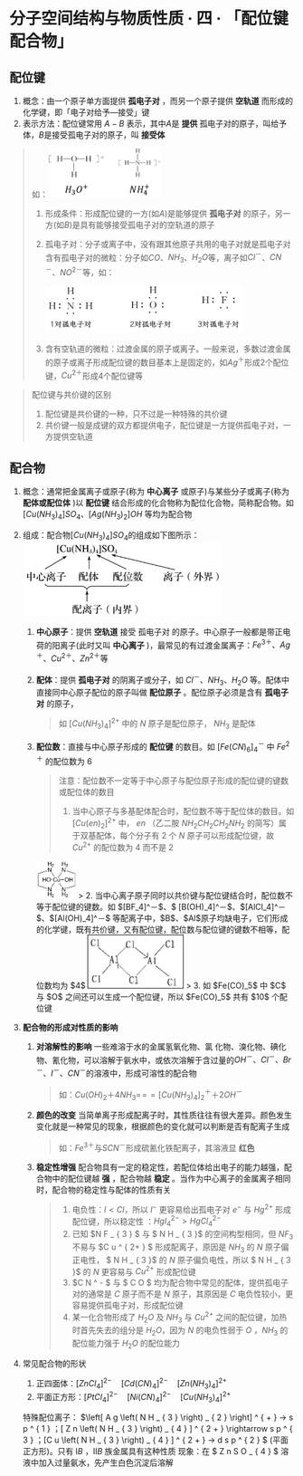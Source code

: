 # 分子空间结构与物质性质 · 四 · 「配位键 配合物」

## 配位键
1. 概念：由一个原子单方面提供  **孤电子对**  ，而另一个原子提供  **空轨道**  而形成的化学键，即「电子对给予—接受」键
2. 表示方法：配位键常用 $A-B$ 表示，其中$A$是  **提供**  孤电子对的原子，叫给予体，$B$是接受孤电子对的原子，叫  **接受体**  
> 如：<img title="" src="images/6.1.png"  width="200">
> 1. 形成条件：形成配位键的一方(如$A$)是能够提供  **孤电子对**  的原子，另一方(如$B$)是具有能够接受孤电子对的空轨道的原子
>
> 2. 孤电子对：分子或离子中，没有跟其他原子共用的电子对就是孤电子对
>      含有孤电子对的微粒：分子如$CO$、$NH_3$、$H_2O$等，离子如$Cl^－$、$CN^－$、$NO^{2－}$等，如：
>
>      <img title="" src="images/6.2.png"  width="350">
>
>  3. 含有空轨道的微粒：过渡金属的原子或离子。一般来说，多数过渡金属的原子或离子形成配位键的数目基本上是固定的，如$Ag^＋$形成$2$个配位键，$Cu^{2＋}$形成$4$个配位键等
>

>配位键与共价键的区别
>
>1. 配位键是共价键的一种，只不过是一种特殊的共价键
>2. 共价键一般是成键的双方都提供电子，配位键是一方提供孤电子对，一方提供空轨道

## 配合物
1. 概念：通常把金属离子或原子(称为 **中心离子** 或原子)与某些分子或离子(称为  **配体或配位体**  )以  **配位键**  结合形成的化合物称为配位化合物，简称配合物。如 $[Cu(NH_3)_4]SO_4$、$[Ag(NH_3)_2]OH$ 等均为配合物
2. 组成：配合物$[Cu(NH_3)_4]SO_4$的组成如下图所示：
   <img title="" src="images/6.3.png"  width="350">
   
   1. **中心原子**：提供 **空轨道** 接受  孤电子对  的原子。中心原子一般都是带正电荷的阳离子(此时又叫  **中心离子**  )，最常见的有过渡金属离子：$Fe^{3＋}、Ag^＋、Cu^{2＋}、Zn^{2＋}$等
   2. **配体**：提供  **孤电子对**  的阴离子或分子，如 $Cl^－、NH_3、H_2O$ 等。配体中直接同中心原子配位的原子叫做 **配位原子** 。配位原子必须是含有  **孤电子对**  的原子，
      > 如 $[Cu(NH_3)_4]^{2+}$ 中的 $N$ 原子是配位原子， $NH_3$ 是配体

   3. **配位数**：直接与中心原子形成的  **配位键**  的数目。如 $[Fe(CN)_6]_4^－$ 中 $Fe^{2＋}$ 的配位数为  $6$
      > 
      > 注意：配位数不一定等于中心原子与配位原子形成的配位键的键数或配位体的数目
      > 1. 当中心原子与多基配体配合时，配位数不等于配位体的数目。如 $[Cu(en)_2]^{2+}$ 中， $en$ （乙二胺 $NH_2CH_2CH_2NH_2$ 的简写）属于双基配体，每个分子有 $2$ 个 $N$ 原子可以形成配位键，故 $Cu^{2+}$ 的配位数为 $4$ 而不是 $2$
      <img title="" src="images/6.4.png"  width="70">
      > 2. 当中心离子原子同时以共价键与配位键结合时，配位数不等于配位键的键数。如 $[BF_4]^－$、$ [B(OH)_4]^－$、$[AlCl_4]^－$、$[Al(OH)_4]^－$ 等配离子中，$B$、$Al$原子均缺电子，它们形成的化学键，既有共价键，又有配位键，配位数与配位键的键数不相等，配位数均为 $4$
      <img title="" src="images/6.5.png"  width="170">
      > 3. 如 $Fe(CO)_5$ 中 $C$ 与 $O$ 之间还可以生成一个配位键，所以 $Fe(CO)_5$ 共有 $10$ 个配位键
3. **配合物的形成对性质的影响**
   1. **对溶解性的影响**
      一些难溶于水的金属氢氧化物、氯 化物、溴化物、碘化物、氰化物，可以溶解于氨水中，或依次溶解于含过量的$OH^－、Cl^－、Br^－、I^－、CN^－$的溶液中，形成可溶性的配合物
      > 如：$Cu(OH)_2＋4NH_3=\!=\!=[Cu(NH_3)_4]_2^＋＋2OH^－$
   2. **颜色的改变**
      当简单离子形成配离子时，其性质往往有很大差异。颜色发生变化就是一种常见的现象，根据颜色的变化就可以判断是否有配离子生成
      > 如：$Fe^{3＋}$与$SCN^－$形成硫氰化铁配离子，其溶液显  **红色**  
   3. **稳定性增强**
      配合物具有一定的稳定性，若配位体给出电子的能力越强，配合物中的配位键越  **强**  ，配合物越  **稳定** 。当作为中心离子的金属离子相同时，配合物的稳定性与配体的性质有关
      > 1. 电负性：$I<Cl$，所以 $I^-$ 更容易给出孤电子对 $e^-$ 与 $Hg^{2+}$ 形成配位键，所以稳定性 ：$HgI^{2-}_4>HgCl^{2-}_4$
      > 2. 已知 $N F _ { 3 } $ 与 $ N H _ { 3 }$ 的空间构型相同，但 $N F _ { 3 }$ 不易与 $C u ^ { 2+ } $ 形成配离子，原因是 $N H _ { 3 }$ 的 $N$ 原子偏正电性， $ N H _ { 3 }$ 的 $N$ 原子偏负电性，所以 $ N H _ { 3 }$ 的 $N$ 更容易与 $C u ^ { 2+ }$ 形成配位键
      > 3. $C N ^ - $ 与 $ C O $ 均为配合物中常见的配体，提供孤电子对的通常是 $C$ 原子而不是 $N$ 原子，其原因是 $C$ 电负性较小，更容易提供孤电子对，形成配位键
      > 4. 某一化合物形成了 $H_2O$ 及 $NH_3$ 与 $Cu^{2+}$ 之间的配位键，加热时首先失去的组分是 $H_2O$，因为 $N$ 的电负性弱于 $O$ ，$NH_3$ 的配位能力强于 $H_2O$ 的配位能力
4. 常见配合物的形状
   1. 正四面体：$[ZnCl_4]^{2-}\quad[Cd(CN)_4]^{2-}\quad[Zn(NH_3)_4]^{2+}$
   2. 平面正方形：$[PtCl_4]^{2-}\quad[Ni(CN)_4]^{2-}\quad[Cu(NH_3)_4]^{2+}$
	
	特殊配位离子： $\left[ A g \left( N H _ { 3 } \right) _ { 2 } \right] ^ { + }  → s p ^ { 1 }  ；[ Z n \left( N H _ { 3 } \right) _ { 4 } ] ^ { 2 + } \rightarrow  s p ^ { 3 } ；[C u \left( N H _ { 3 } \right) _ { 4 } ] ^ { 2 + }  → d s p ^ { 2 } $ (平面正方形)。只有 $ⅠB$ ，$ⅡB$ 族金属具有这种性质
	现象：在 $ Z n S O _ { 4 } $ 溶液中加入过量氨水，先产生白色沉淀后溶解